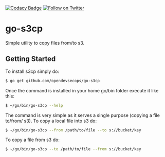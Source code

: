 [![Codacy Badge](https://api.codacy.com/project/badge/Grade/b07a461e6a9a48fc84226baefff06423)](https://www.codacy.com/app/OpenDevSecOps/go-s3cp?utm_source=github.com&amp;utm_medium=referral&amp;utm_content=opendevsecops/go-s3cp&amp;utm_campaign=Badge_Grade)
[![Follow on Twitter](https://img.shields.io/twitter/follow/opendevsecops.svg?logo=twitter)](https://twitter.com/opendevsecops)

# go-s3cp

Simple utility to copy files from/to s3.

## Getting Started

To install s3cp simply do:

```sh
$ go get github.com/opendevsecops/go-s3cp
```

Once the command is installed in your home go/bin folder execute it like this:

```sh
$ ~/go/bin/go-s3cp --help
```

The command is very simple as it serves a single purpose (copying a file to/from/ s3). To copy a local file into s3 do:

```sh
$ ~/go/bin/go-s3cp --from /path/to/file --to s://bucket/key
```

To copy a file from s3 do:

```sh
$ ~/go/bin/go-s3cp --to /path/to/file --from s://bucket/key
````
